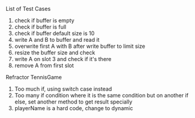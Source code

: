 List of Test Cases
1. check if buffer is empty
2. check if buffer is full
3. check if buffer default size is 10
4. write A and B to buffer and read it
5. overwrite first A with B after write buffer to limit size
6. resize the buffer size and check
7. write A on slot 3 and check if it's there
8. remove A from first slot

Refractor TennisGame
1. Too much if, using switch case instead
2. Too many if condition where it is the same condition but on another if else, set another method to get result specially
3. playerName is a hard code, change to dynamic